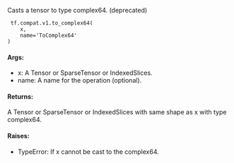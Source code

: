 Casts a tensor to type complex64. (deprecated)

```
 tf.compat.v1.to_complex64(
    x,
    name='ToComplex64'
)
```
#### Args:
- x: A Tensor or SparseTensor or IndexedSlices.
- name: A name for the operation (optional).
#### Returns:
A Tensor or SparseTensor or IndexedSlices with same shape as x with type complex64.
#### Raises:
- TypeError: If x cannot be cast to the complex64.

